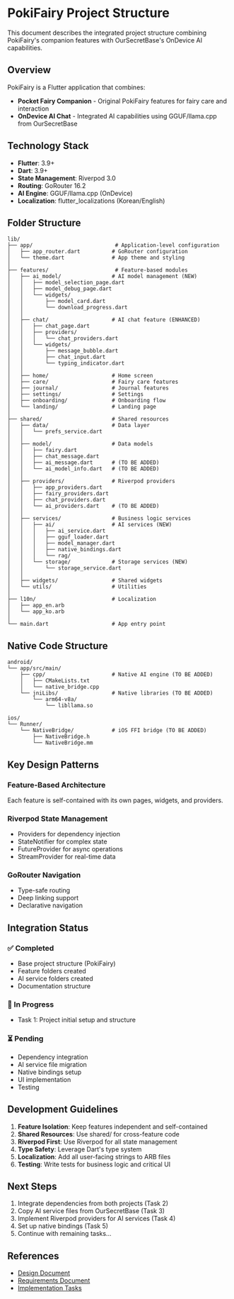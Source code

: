 # PokiFairy Project Structure

This document describes the integrated project structure combining PokiFairy's companion features with OurSecretBase's OnDevice AI capabilities.

## Overview

PokiFairy is a Flutter application that combines:
- **Pocket Fairy Companion** - Original PokiFairy features for fairy care and interaction
- **OnDevice AI Chat** - Integrated AI capabilities using GGUF/llama.cpp from OurSecretBase

## Technology Stack

- **Flutter**: 3.9+
- **Dart**: 3.9+
- **State Management**: Riverpod 3.0
- **Routing**: GoRouter 16.2
- **AI Engine**: GGUF/llama.cpp (OnDevice)
- **Localization**: flutter_localizations (Korean/English)

## Folder Structure

```
lib/
├── app/                          # Application-level configuration
│   ├── app_router.dart          # GoRouter configuration
│   └── theme.dart               # App theme and styling
│
├── features/                     # Feature-based modules
│   ├── ai_model/                # AI model management (NEW)
│   │   ├── model_selection_page.dart
│   │   ├── model_debug_page.dart
│   │   └── widgets/
│   │       ├── model_card.dart
│   │       └── download_progress.dart
│   │
│   ├── chat/                    # AI chat feature (ENHANCED)
│   │   ├── chat_page.dart
│   │   ├── providers/
│   │   │   └── chat_providers.dart
│   │   └── widgets/
│   │       ├── message_bubble.dart
│   │       ├── chat_input.dart
│   │       └── typing_indicator.dart
│   │
│   ├── home/                    # Home screen
│   ├── care/                    # Fairy care features
│   ├── journal/                 # Journal features
│   ├── settings/                # Settings
│   ├── onboarding/              # Onboarding flow
│   └── landing/                 # Landing page
│
├── shared/                      # Shared resources
│   ├── data/                    # Data layer
│   │   └── prefs_service.dart
│   │
│   ├── model/                   # Data models
│   │   ├── fairy.dart
│   │   ├── chat_message.dart
│   │   ├── ai_message.dart      # (TO BE ADDED)
│   │   └── ai_model_info.dart   # (TO BE ADDED)
│   │
│   ├── providers/               # Riverpod providers
│   │   ├── app_providers.dart
│   │   ├── fairy_providers.dart
│   │   ├── chat_providers.dart
│   │   └── ai_providers.dart    # (TO BE ADDED)
│   │
│   ├── services/                # Business logic services
│   │   ├── ai/                  # AI services (NEW)
│   │   │   ├── ai_service.dart
│   │   │   ├── gguf_loader.dart
│   │   │   ├── model_manager.dart
│   │   │   ├── native_bindings.dart
│   │   │   └── rag/
│   │   └── storage/             # Storage services (NEW)
│   │       └── storage_service.dart
│   │
│   ├── widgets/                 # Shared widgets
│   └── utils/                   # Utilities
│
├── l10n/                        # Localization
│   ├── app_en.arb
│   └── app_ko.arb
│
└── main.dart                    # App entry point
```

## Native Code Structure

```
android/
└── app/src/main/
    ├── cpp/                     # Native AI engine (TO BE ADDED)
    │   ├── CMakeLists.txt
    │   └── native_bridge.cpp
    └── jniLibs/                 # Native libraries (TO BE ADDED)
        └── arm64-v8a/
            └── libllama.so

ios/
└── Runner/
    └── NativeBridge/            # iOS FFI bridge (TO BE ADDED)
        ├── NativeBridge.h
        └── NativeBridge.mm
```

## Key Design Patterns

### Feature-Based Architecture
Each feature is self-contained with its own pages, widgets, and providers.

### Riverpod State Management
- Providers for dependency injection
- StateNotifier for complex state
- FutureProvider for async operations
- StreamProvider for real-time data

### GoRouter Navigation
- Type-safe routing
- Deep linking support
- Declarative navigation

## Integration Status

### ✅ Completed
- Base project structure (PokiFairy)
- Feature folders created
- AI service folders created
- Documentation structure

### 🔄 In Progress
- Task 1: Project initial setup and structure

### ⏳ Pending
- Dependency integration
- AI service file migration
- Native bindings setup
- UI implementation
- Testing

## Development Guidelines

1. **Feature Isolation**: Keep features independent and self-contained
2. **Shared Resources**: Use shared/ for cross-feature code
3. **Riverpod First**: Use Riverpod for all state management
4. **Type Safety**: Leverage Dart's type system
5. **Localization**: Add all user-facing strings to ARB files
6. **Testing**: Write tests for business logic and critical UI

## Next Steps

1. Integrate dependencies from both projects (Task 2)
2. Copy AI service files from OurSecretBase (Task 3)
3. Implement Riverpod providers for AI services (Task 4)
4. Set up native bindings (Task 5)
5. Continue with remaining tasks...

## References

- [Design Document](.kiro/specs/project-merge/design.md)
- [Requirements Document](.kiro/specs/project-merge/requirements.md)
- [Implementation Tasks](.kiro/specs/project-merge/tasks.md)
